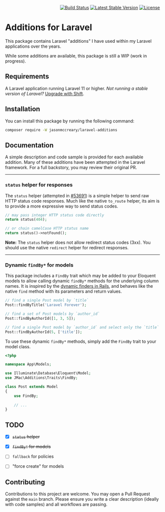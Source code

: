 <p align="right">
    <a href="https://github.com/jasonmccreary/laravel-additions/actions"><img src="https://github.com/jasonmccreary/laravel-additions/workflows/Build/badge.svg" alt="Build Status"></a>
    <a href="https://packagist.org/packages/jasonmccreary/laravel-additions"><img src="https://poser.pugx.org/jasonmccreary/laravel-additions/v/stable.svg" alt="Latest Stable Version"></a>
    <a href="https://github.com/badges/poser/blob/master/LICENSE"><img src="https://poser.pugx.org/jasonmccreary/laravel-additions/license.svg" alt="License"></a>
</p>

# Additions for Laravel
This package contains Laravel "additions" I have used within my Laravel applications over the years.

While some additions are available, this package is still a WIP (work in progress).


## Requirements
A Laravel application running Laravel 11 or higher. _Not running a stable version of Laravel?_ [Upgrade with Shift](https://laravelshift.com). 


## Installation
You can install this package by running the following command:

```sh
composer require -W jasonmccreary/laravel-additions
```


## Documentation
A simple description and code sample is provided for each available addition. Many of these additions have been attempted in the Laravel framework. For a full backstory, you may review their original PR.

---

### `status` helper for responses
The `status` helper (attempted in [#53691](https://github.com/laravel/framework/pull/53691)) is a simple helper to send raw HTTP status code responses. Much like the native `to_route` helper, its aim is to provide a more expressive way to send status codes.

```php
// may pass integer HTTP status code directly
return status(404);

// or chain camelCase HTTP status name
return status()->notFound();
```

**Note:** The `status` helper does not allow redirect status codes (3xx). You should use the native `redirect` helper for redirect responses.

---

### Dynamic `findBy*` for models
This package includes a `FindBy` trait which may be added to your Eloquent models to allow calling dynamic `findBy*` methods for the underlying column names. It is inspired by the [dynamic finders in Rails](https://guides.rubyonrails.org/active_record_querying.html#dynamic-finders), and behaves like the native `find` method with its parameters and return values.

```php
// find a single Post model by `title`
Post::findByTitle('Laravel Forever');

// find a set of Post models by `author_id`
Post::findByAuthorId([1, 3, 5]);

// find a single Post model by `author_id` and select only the `title`
Post::findByAuthorId(5, ['title']);
```

To use these dynamic `findBy*` methods, simply add the `FindBy` trait to your model class.

```php
<?php

namespace App\Models;

use Illuminate\Database\Eloquent\Model;
use JMac\Additions\Traits\FindBy;

class Post extends Model
{
    use FindBy;
    
    // ...
}
```


## TODO
- [x] ~~`status` helper~~
- [x] ~~`findBy*` for models~~
- [ ] `fallback` for policies
- [ ] "force create" for models


## Contributing
Contributions to this project are welcome. You may open a Pull Request against the `main` branch. Please ensure you write a clear description (ideally with code samples) and all workflows are passing.




